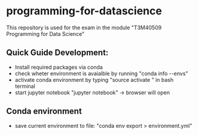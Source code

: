 # programming-for-datascience
This repository is used for the exam in the module "T3M40509 Programming for Data Science"

## Quick Guide Development:
- Install required packages via conda
- check wheter environment is avaialble by running "conda info --envs"
- activate conda environment by typing "source activate <environmentName>" in bash terminal
- start jupyter notebook "jupyter notebook" -> browser will open

## Conda environment
- save current environment to file: "conda env export > environment.yml"